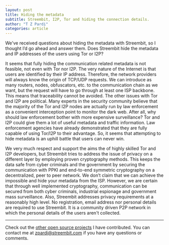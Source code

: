 ```yaml
---
layout: post
title: Hiding the metadata
subtitle: Streembit, I2P, Tor and hiding the connection details.
author: "T Z Pardi"
categories: article
---
```


We've received questions about hiding the metadata with Streembit, so I thought I’d go ahead and answer them. Does Streembit hide the metadata and IP addresses of the users using Tor or I2P?

It seems that fully hiding the communication related metadata is not feasible, not even with Tor nor I2P. The very nature of the Internet is that users are identified by their IP address. Therefore, the network providers will always know the origin of TCP/UDP requests. We can introduce as many routers, nodes, obfuscators, etc. to the communication chain as we want, but the request will have to go through at least one ISP backbone. This means that traceability cannot be avoided. The other issues with Tor and I2P are political. Many experts in the security community believe that the majority of the Tor and I2P nodes are actually run by law enforcement as a convenient interception point to monitor the dark web. After all, why should law enforcement bother with more expensive surveillance? Tor and I2P could give them a lot of useful metadata and traffic information. Law enforcement agencies have already demonstrated that they are fully capable of using Tor/I2P to their advantage. So, it seems that attempting to hide metadata is an uphill battle that users can never win.

We very much respect and support the aims the of highly skilled Tor and I2P developers, but Streembit tries to address the issue of privacy on a different layer by employing proven cryptography methods. This keeps the data safe from cyber criminals and the government by securing the communication with PPKI and end-to-end symmetric cryptography on a decentralized, peer to peer network. We don’t claim that we can achieve the impossible and hide your metadata from the ISP. However, we are certain that through well implemented cryptography, communication can be secured from both cyber criminals, industrial espionage and government mass surveillance. Also, Streembit addresses privacy requirements at a reasonably high level. No registration, email address nor personal details are required to use Streembit. It is a community driven P2P network in which the personal details of the users aren't collected.

-------

Check out the [other open source projects](https://github.com/zsoltpardi) I have contributed. You can contact me at zpardi@streembit.com if you have any questions or comments.





